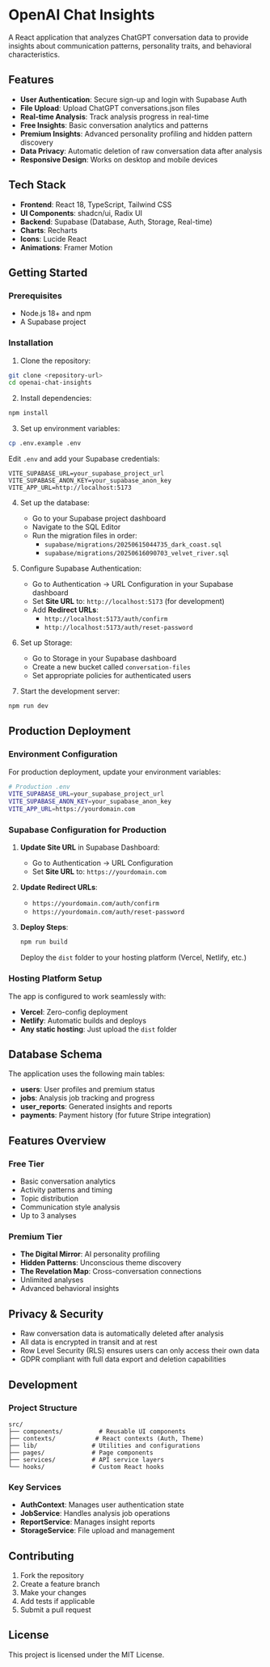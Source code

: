 # OpenAI Chat Insights

A React application that analyzes ChatGPT conversation data to provide insights about communication patterns, personality traits, and behavioral characteristics.

## Features

- **User Authentication**: Secure sign-up and login with Supabase Auth
- **File Upload**: Upload ChatGPT conversations.json files
- **Real-time Analysis**: Track analysis progress in real-time
- **Free Insights**: Basic conversation analytics and patterns
- **Premium Insights**: Advanced personality profiling and hidden pattern discovery
- **Data Privacy**: Automatic deletion of raw conversation data after analysis
- **Responsive Design**: Works on desktop and mobile devices

## Tech Stack

- **Frontend**: React 18, TypeScript, Tailwind CSS
- **UI Components**: shadcn/ui, Radix UI
- **Backend**: Supabase (Database, Auth, Storage, Real-time)
- **Charts**: Recharts
- **Icons**: Lucide React
- **Animations**: Framer Motion

## Getting Started

### Prerequisites

- Node.js 18+ and npm
- A Supabase project

### Installation

1. Clone the repository:
```bash
git clone <repository-url>
cd openai-chat-insights
```

2. Install dependencies:
```bash
npm install
```

3. Set up environment variables:
```bash
cp .env.example .env
```

Edit `.env` and add your Supabase credentials:
```
VITE_SUPABASE_URL=your_supabase_project_url
VITE_SUPABASE_ANON_KEY=your_supabase_anon_key
VITE_APP_URL=http://localhost:5173
```

4. Set up the database:
   - Go to your Supabase project dashboard
   - Navigate to the SQL Editor
   - Run the migration files in order:
     - `supabase/migrations/20250615044735_dark_coast.sql`
     - `supabase/migrations/20250616090703_velvet_river.sql`

5. Configure Supabase Authentication:
   - Go to Authentication → URL Configuration in your Supabase dashboard
   - Set **Site URL** to: `http://localhost:5173` (for development)
   - Add **Redirect URLs**:
     - `http://localhost:5173/auth/confirm`
     - `http://localhost:5173/auth/reset-password`

6. Set up Storage:
   - Go to Storage in your Supabase dashboard
   - Create a new bucket called `conversation-files`
   - Set appropriate policies for authenticated users

7. Start the development server:
```bash
npm run dev
```

## Production Deployment

### Environment Configuration

For production deployment, update your environment variables:

```bash
# Production .env
VITE_SUPABASE_URL=your_supabase_project_url
VITE_SUPABASE_ANON_KEY=your_supabase_anon_key
VITE_APP_URL=https://yourdomain.com
```

### Supabase Configuration for Production

1. **Update Site URL** in Supabase Dashboard:
   - Go to Authentication → URL Configuration
   - Set **Site URL** to: `https://yourdomain.com`

2. **Update Redirect URLs**:
   - `https://yourdomain.com/auth/confirm`
   - `https://yourdomain.com/auth/reset-password`

3. **Deploy Steps**:
   ```bash
   npm run build
   ```
   Deploy the `dist` folder to your hosting platform (Vercel, Netlify, etc.)

### Hosting Platform Setup

The app is configured to work seamlessly with:
- **Vercel**: Zero-config deployment
- **Netlify**: Automatic builds and deploys
- **Any static hosting**: Just upload the `dist` folder

## Database Schema

The application uses the following main tables:

- **users**: User profiles and premium status
- **jobs**: Analysis job tracking and progress
- **user_reports**: Generated insights and reports
- **payments**: Payment history (for future Stripe integration)

## Features Overview

### Free Tier
- Basic conversation analytics
- Activity patterns and timing
- Topic distribution
- Communication style analysis
- Up to 3 analyses

### Premium Tier
- **The Digital Mirror**: AI personality profiling
- **Hidden Patterns**: Unconscious theme discovery
- **The Revelation Map**: Cross-conversation connections
- Unlimited analyses
- Advanced behavioral insights

## Privacy & Security

- Raw conversation data is automatically deleted after analysis
- All data is encrypted in transit and at rest
- Row Level Security (RLS) ensures users can only access their own data
- GDPR compliant with full data export and deletion capabilities

## Development

### Project Structure
```
src/
├── components/          # Reusable UI components
├── contexts/           # React contexts (Auth, Theme)
├── lib/               # Utilities and configurations
├── pages/             # Page components
├── services/          # API service layers
└── hooks/             # Custom React hooks
```

### Key Services
- **AuthContext**: Manages user authentication state
- **JobService**: Handles analysis job operations
- **ReportService**: Manages insight reports
- **StorageService**: File upload and management

## Contributing

1. Fork the repository
2. Create a feature branch
3. Make your changes
4. Add tests if applicable
5. Submit a pull request

## License

This project is licensed under the MIT License.